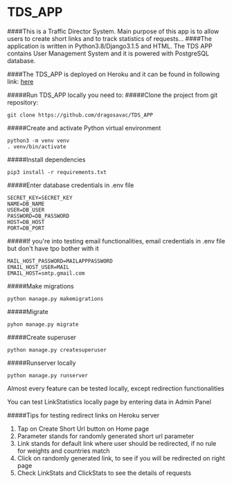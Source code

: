 # TDS_APP

####This is a Traffic Director System. Main purpose of this app is to allow users to create short links and to track statistics of requests...
####The application is written in Python3.8/Django3.1.5 and HTML. The TDS APP contains User Management System and it is powered with PostgreSQL database.

####The TDS_APP is deployed on Heroku and it can be found in following link:
[here](http://tdsproject.herokuapp.com/)

#####Run TDS_APP locally you need to:
#####Clone the project from git repository:
```
git clone https://github.com/dragosavac/TDS_APP
```

#####Create and activate Python virtual environment

```
python3 -m venv venv
. venv/bin/activate
```
#####Install dependencies

```
pip3 install -r requirements.txt
```
#####Enter database credentials in .env file

```
SECRET_KEY=SECRET_KEY
NAME=DB_NAME
USER=DB_USER
PASSWORD=DB_PASSWORD
HOST=DB_HOST
PORT=DB_PORT

```

#####If you're into testing email functionalities, email credentials in .env file but don't have tpo bother with it


```
MAIL_HOST_PASSWORD=MAILAPPPASSWORD
EMAIL_HOST_USER=MAIL
EMAIL_HOST=smtp.gmail.com
```

#####Make migrations

```
python manage.py makemigrations

```
#####Migrate

```
pyhon manage.py migrate
```

#####Create superuser

```
python manage.py createsuperuser
```
#####Runserver locally
```
python manage.py runserver
```

Almost every feature can be tested locally, except redirection functionalities

You can test LinkStatistics locally page by entering data in Admin Panel

#####Tips for testing redirect links on Heroku server

1. Tap on Create Short Url button on Home page 
2. Parameter stands for randomly generated short url parameter
3. Link stands for default link where user should be redirected, if no rule for weights and countries match
4. Click on randomly generated link, to see if you will be redirected on right page
5. Check LinkStats and ClickStats to see the details of requests

